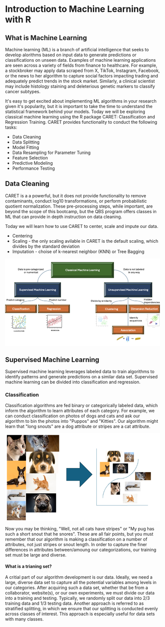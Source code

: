 # Introduction to Machine Learning with R

## What is Machine Learning

Machine learning (ML) is a branch of artificial intelligence that seeks to develop alorithms based on input data to generate predictions or classifications on unseen data. Examples of machine learning applications are seen across a variety of fields from finance to healthcare. For example, a stockbroker may apply data scraped from X, TikTok, Instagram, Facebook, or the news to her algorithm to capture social factors impacting trading and adequately predict trends in the stock market. Similarly, a clinical scientist may include histology staining and deleterious genetic markers to classify cancer subtypes. 

It's easy to get excited about implementing ML algorithms in your research given it's popularity, but it is important to take the time to understand the statistical framework behind your models. Today we will be exploring classical machine learning using the R package CARET: Classification and Regression Training. CARET provides functionality to conduct the following tasks: 

* Data Cleaning
* Data Splitting
* Model Fitting
* Data Resampling for Parameter Tuning
* Feature Selection
* Predictive Modeling
* Performance Testing

## Data Cleaning

CARET is a a powerful, but it does not provide functionality to remove contaminants, conduct log10 transformations, or perform probabilistic quotient normalization. These pre-processing steps, while important, are beyond the scope of this bootcamp, but the QBS program offers classes in ML that can provide in depth instruction on data cleaning. 

Today we will learn how to use CARET to center, scale and impute our data. 

* Centering
* Scaling - the only scaling avilable in CARET is the default scaling, which divides by the standard deviation
* Imputation - choise of k-nearest neighbor (KNN) or Tree Bagging













![classical-machine-learning](/images/classical-machine-learning.png)

## Supervised Machine Learning

Supervised machine learning leverages labeled data to train algorithms to identify patterns and generate predictions on a similar data set. Supervised machine learning can be divided into classification and regression. 

### Classification 

Classification algorithms are fed binary or categorically labeled data, which inform the algorithm to learn attributes of each category. For example, we can conduct classification on photos of dogs and cats and ask our algorithm to bin the photos into "Puppos" and "Kitties". Our algorithm might learn that "long snouts" are a dog attribute or stripes are a cat attribute. 

![cat-dog-classification](/images/cat-dog-classificaiton.png)

Now you may be thinking, "Well, not all cats have stripes" or "My pug has such a short snout that he snores". These are all fair points, but you must remember that our algorithm is making a classification on a number of attributes, not just stripes or snout length. In order to capture the finer differences in attributes between/amoung our categorizations, our training set must be large and diverse. 

#### What is a trianing set?

A critial part of our algorithm development is our data. Ideally, we need a large, diverse data set to capture all the potential variables among levels in our categories. After acquiring such a data set, whether that be from a collaborator, website(s), or our own experiments, we must divide our data into a training and testing. Typically, we randomly split our data into 2/3 training data and 1/3 testing data. Another approach is referred to as stratified splitting, in which we ensure that our splitting is conducted evenly across classes of interest. This approach is especially useful for data sets with many classes. 
